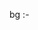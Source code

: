 bg :-
<div className="absolute bottom-0 left-0 right-0 top-0 bg-[radial-gradient(125%_125%_at_50%_10%,rgba(255,255,255,0)_40%,rgba(216,190,80,1)_100%)]"></div>